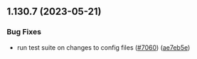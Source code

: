 ## 1.130.7 (2023-05-21)


### Bug Fixes

* run test suite on changes to config files ([#7060](https://github.com/EddieHubCommunity/LinkFree/issues/7060)) ([ae7eb5e](https://github.com/EddieHubCommunity/LinkFree/commit/ae7eb5ebf40d3d6f556d02a94f7dd7df54526b0e))



